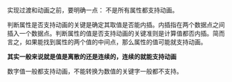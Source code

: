 实现过渡和动画之前，要明确一点： 不是所有属性都支持动画。

判断属性是否支持动画的关键是确定其取值是否能内插。内插指在两个数据点之间插入一个数据点。判断属性的值是否支持动画的关键准则是计算值都否内插。简而言之，如果能找到属性的两个值的中间点，那么属性的值可能就支持动画。

**其实一般来说就是值是离散的还是连续的，连续的就能支持动画**

数字值一般都支持动画，不能转换为数值的关键字一般都不支持。
